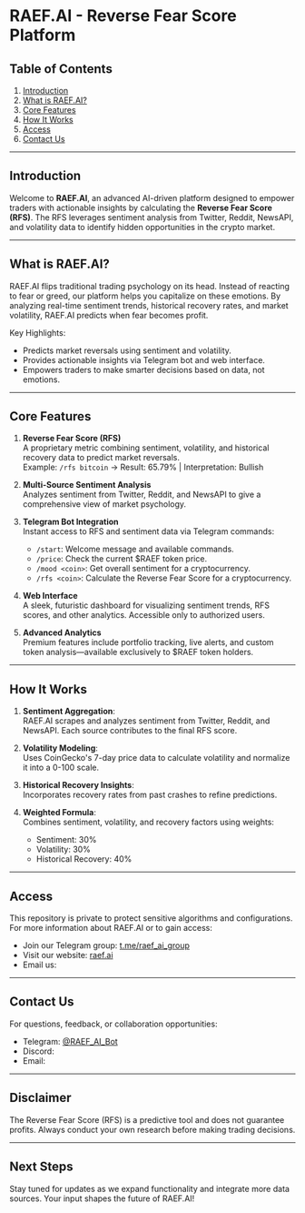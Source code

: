# RAEF.AI - Reverse Fear Score Platform

## Table of Contents
1. [Introduction](#introduction)
2. [What is RAEF.AI?](#what-is-raefai)
3. [Core Features](#core-features)
4. [How It Works](#how-it-works)
5. [Access](#access)
6. [Contact Us](#contact-us)

---

## Introduction

Welcome to **RAEF.AI**, an advanced AI-driven platform designed to empower traders with actionable insights by calculating the **Reverse Fear Score (RFS)**. The RFS leverages sentiment analysis from Twitter, Reddit, NewsAPI, and volatility data to identify hidden opportunities in the crypto market.

---

## What is RAEF.AI?

RAEF.AI flips traditional trading psychology on its head. Instead of reacting to fear or greed, our platform helps you capitalize on these emotions. By analyzing real-time sentiment trends, historical recovery rates, and market volatility, RAEF.AI predicts when fear becomes profit.

Key Highlights:
- Predicts market reversals using sentiment and volatility.
- Provides actionable insights via Telegram bot and web interface.
- Empowers traders to make smarter decisions based on data, not emotions.

---

## Core Features

1. **Reverse Fear Score (RFS)**  
   A proprietary metric combining sentiment, volatility, and historical recovery data to predict market reversals.  
   Example: `/rfs bitcoin` → Result: 65.79% | Interpretation: Bullish  

2. **Multi-Source Sentiment Analysis**  
   Analyzes sentiment from Twitter, Reddit, and NewsAPI to give a comprehensive view of market psychology.  

3. **Telegram Bot Integration**  
   Instant access to RFS and sentiment data via Telegram commands:  
   - `/start`: Welcome message and available commands.  
   - `/price`: Check the current $RAEF token price.  
   - `/mood <coin>`: Get overall sentiment for a cryptocurrency.  
   - `/rfs <coin>`: Calculate the Reverse Fear Score for a cryptocurrency.  

4. **Web Interface**  
   A sleek, futuristic dashboard for visualizing sentiment trends, RFS scores, and other analytics. Accessible only to authorized users.  

5. **Advanced Analytics**  
   Premium features include portfolio tracking, live alerts, and custom token analysis—available exclusively to $RAEF token holders.

---

## How It Works

1. **Sentiment Aggregation**:  
   RAEF.AI scrapes and analyzes sentiment from Twitter, Reddit, and NewsAPI. Each source contributes to the final RFS score.  

2. **Volatility Modeling**:  
   Uses CoinGecko's 7-day price data to calculate volatility and normalize it into a 0-100 scale.  

3. **Historical Recovery Insights**:  
   Incorporates recovery rates from past crashes to refine predictions.  

4. **Weighted Formula**:  
   Combines sentiment, volatility, and recovery factors using weights:  
   - Sentiment: 30%  
   - Volatility: 30%  
   - Historical Recovery: 40%  

---

## Access

This repository is private to protect sensitive algorithms and configurations. For more information about RAEF.AI or to gain access:  
- Join our Telegram group: [t.me/raef_ai_group](https://t.me/raef_ai_group)  
- Visit our website: [raef.ai](https://raefai.vercel.app)  
- Email us: 

---

## Contact Us

For questions, feedback, or collaboration opportunities:  
- Telegram: [@RAEF_AI_Bot](https://t.me/RAEF_AI_Bot)  
- Discord:   
- Email: 

---

## Disclaimer

The Reverse Fear Score (RFS) is a predictive tool and does not guarantee profits. Always conduct your own research before making trading decisions.

---

## Next Steps

Stay tuned for updates as we expand functionality and integrate more data sources. Your input shapes the future of RAEF.AI!

